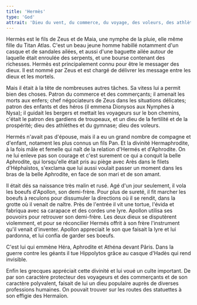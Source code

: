 ```yaml
---
title: 'Hermès'
type: 'God'
attrait: 'Dieu du vent, du commerce, du voyage, des voleurs, des athlèthes, des bergers - Messager des dieux - Conduit les âmes aux enfers - Totem: Cheval'
---
```


Hermès est le fils de Zeus et de Maia, une nymphe de la pluie, elle même fille du Titan Atlas. C'est un beau jeune homme habillé notamment d'un casque et de sandales ailées, et aussi d'une baguette ailée autour de laquelle était enroulée des serpents, et une bourse contenant des richesses. Hermès est principalement connu pour être le messager des dieux. Il est nommé par Zeus et est chargé de délivrer les message entre les dieux et les mortels. 

Mais il était à la tête de nombreuses autres tâches. Sa vitess lui a permit bien des choses. Patron du commerce et des commerçants; il amenait les morts aux enfers; chef négociateurs de Zeus dans les situations délicates; patron des enfants et des héros (il emmena Dionysos aux Nymphes à Nysa); il guidait les bergers et mettait les voyageurs sur le bon chemins, c'était le patron des gardiens de troupeaux, et un dieu de la fertilité et de la prospérité; dieu des athlèthes et du gymnase; dieu des voleurs.

Hermés n'avait pas d'épouse, mais il a eu un grand nombre de compagne et d'enfant, notament les plus connus un fils Pan. Et la divinité Hermaphrodite, à la fois mâle et femelle qui naît de la relation d'Hermés et d'Aphrodite. On ne lui enleve pas son courage et c'est surement ce qui a conquit la belle Aphrodite, qui lorsqu'elle était pris au piège avec Arès dans le filets d'Héphaïstos, s'exclama que lui aussi voulait passer un moment dans les bras de la belle Aphrodite, en face de son mari et de son amant.

Il était dés sa naissance très malin et rusé. Agé d'un jour seulement, il vola les boeufs d'Apollon, son demi-frère. Pour plus de sureté, il fit marcher les boeufs à reculons pour dissumuler la directions où il se rendit, dans la grotte où il venait de naître. Près de l'entrée il vit une tortue, l'évida et fabriqua avec sa carapace et des cordes une lyre. Apollon utilisa ses pouvoirs pour retrouver son demi-frère. Les deux dieux se disputèrent violemment, et pour se réconcilier Hermés offrit à son frère l'instrument qu'il venait d'inventer. Apollon appreciait le son que faisait la lyre et lui pardonna, et lui confia de garder ses boeufs.

C'est lui qui emmène Héra, Aphrodite et Athéna devant Pâris. Dans la guerre contre les géants il tue Hippolytos grâce au casque d'Hadès qui rend invisible. 

Enfin les grecques appréciait cette divinité et lui voué un culte important. De par son caractère protecteur des voyageurs et des commerçants et de son caractère polyvalent, faisait de lui un dieu populaire auprès de diverses professions humaines. On pouvait trouver sur les routes des statuettes à son effigie des Hermaïon.